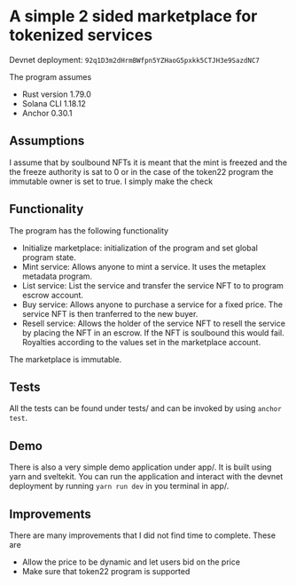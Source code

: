 # A simple 2 sided marketplace for tokenized services

Devnet deployment: `92q1D3m2dHrmBWfpn5YZHaoG5pxkk5CTJH3e9SazdNC7`

The program assumes
- Rust version 1.79.0
- Solana CLI 1.18.12
- Anchor 0.30.1


## Assumptions

I assume that by soulbound NFTs it is meant that the mint is freezed and the the freeze authority is sat to 0 or in the case of the token22 program the immutable owner is set to true. I simply make the check 

## Functionality
The program has the following functionality
- Initialize marketplace: initialization of the program and set global program state. 
- Mint service: Allows anyone to mint a service. It uses the metaplex metadata program. 
- List service: List the service and transfer the service NFT to to program escrow account.
- Buy service: Allows anyone to purchase a service for a fixed price. The service NFT is then tranferred to the new buyer. 
- Resell service: Allows the holder of the service NFT to resell the service by placing the NFT in an escrow. If the NFT is soulbound this would fail. Royalties according to the values set in the marketplace account. 

The marketplace is immutable. 

## Tests

All the tests can be found under tests/ and can be invoked by using `anchor test`.

## Demo

There is also a very simple demo application under app/. It is built using yarn and sveltekit. You can run the application and interact with the devnet deployment by running `yarn run dev` in you terminal in app/. 

## Improvements
There are many improvements that I did not find time to complete. These are

- Allow the price to be dynamic and let users bid on the price
- Make sure that token22 program is supported  